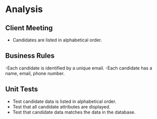 # Analysis

## Client Meeting
- Candidates are listed in alphabetical order.


## Business Rules
-Each candidate is identified by a unique email.
-Each candidate has a name, email, phone number.

## Unit Tests
- Test candidate data is listed in alphabetical order.
- Test that all candidate attributes are displayed.
- Test that candidate data matches the data in the database.

